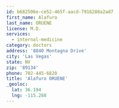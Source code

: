 ```yaml
---
id: b682506e-ce52-465f-aacd-7916288a2ad7
first_name: Alafuro
last_name: ORUENE
license: M.D.
services:
  - internal-medicine
category: doctors
address: '8840 Montagna Drive'
city: 'Las Vegas'
state: NV
zip: '89134'
phone: 702-445-6820
title: 'Alafuro ORUENE'
_geoloc:
  lat: 36.194
  lng: -115.288
---
```

